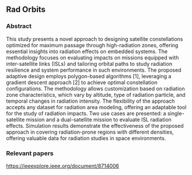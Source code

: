 ## Rad Orbits

### Abstract

This study presents a novel approach to designing satellite constellations optimized for maximum passage through high-radiation zones, 
offering essential insights into radiation effects on embedded systems. The methodology focuses on evaluating impacts on missions 
equipped with inter-satellite links (ISLs) and tailoring orbital paths to study radiation resilience and system performance in such environments. 
The proposed adaptive design employs polygon-based algorithms [1], leveraging a gradient descent approach [2] to achieve optimal constellation 
configurations. The methodology allows customization based on radiation zone characteristics, which vary by altitude, type of radiation particle, 
and temporal changes in radiation intensity. The flexibility of the approach accepts any dataset for radiation area modeling, 
offering an adaptable tool for the study of radiation impacts. Two use cases are presented: a single-satellite mission 
and a dual-satellite mission to evaluate ISL radiation effects. Simulation results demonstrate the effectiveness of the 
proposed approach in covering radiation-prone regions with different densities, offering valuable data for radiation studies in space environments.

### Relevant papers

https://ieeexplore.ieee.org/document/8714006
